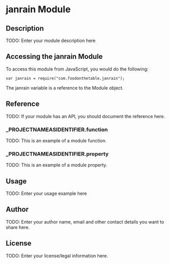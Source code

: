 # janrain Module

## Description

TODO: Enter your module description here

## Accessing the janrain Module

To access this module from JavaScript, you would do the following:

	var janrain = require("com.foodonthetable.janrain");

The janrain variable is a reference to the Module object.	

## Reference

TODO: If your module has an API, you should document
the reference here.

### ___PROJECTNAMEASIDENTIFIER__.function

TODO: This is an example of a module function.

### ___PROJECTNAMEASIDENTIFIER__.property

TODO: This is an example of a module property.

## Usage

TODO: Enter your usage example here

## Author

TODO: Enter your author name, email and other contact
details you want to share here. 

## License

TODO: Enter your license/legal information here.
